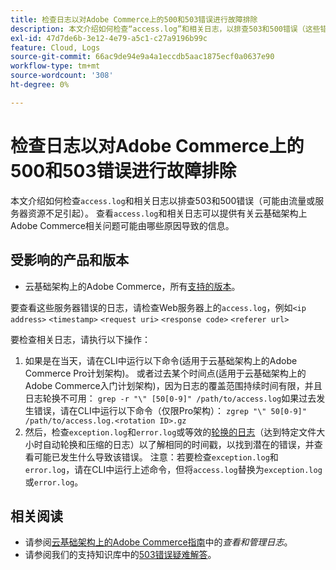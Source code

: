 ```yaml
---
title: 检查日志以对Adobe Commerce上的500和503错误进行故障排除
description: 本文介绍如何检查“access.log”和相关日志，以排查503和500错误（这些错误可能由流量或服务器资源不足引起）。 查看“access.log”和相关日志可以提供有关云基础架构上Adobe Commerce相关问题的可能原因的信息。
exl-id: 47d7de6b-3e12-4e79-a5c1-c27a9196b99c
feature: Cloud, Logs
source-git-commit: 66ac9de94e9a4a1eccdb5aac1875ecf0a0637e90
workflow-type: tm+mt
source-wordcount: '308'
ht-degree: 0%

---
```


# 检查日志以对Adobe Commerce上的500和503错误进行故障排除

本文介绍如何检查`access.log`和相关日志以排查503和500错误（可能由流量或服务器资源不足引起）。 查看`access.log`和相关日志可以提供有关云基础架构上Adobe Commerce相关问题可能由哪些原因导致的信息。

<!--
Bob - not in TOC
-->

## 受影响的产品和版本

* 云基础架构上的Adobe Commerce，所有[支持的版本](https://experienceleague.adobe.com/docs/commerce-operations/release/planning/lifecycle-policy.html?lang=zh-Hans)。

要查看这些服务器错误的日志，请检查Web服务器上的`access.log`，例如`<ip address>` `<timestamp>` `<request uri>` `<response code>` `<referer url>`

要检查相关日志，请执行以下操作：

1. 如果是在当天，请在CLI中运行以下命令(适用于云基础架构上的Adobe Commerce Pro计划架构)。 或者过去某个时间点(适用于云基础架构上的Adobe Commerce入门计划架构)，因为日志的覆盖范围持续时间有限，并且日志轮换不可用： `grep -r "\" [50[0-9]" /path/to/access.log`如果过去发生错误，请在CLI中运行以下命令（仅限Pro架构）： `zgrep "\" 50[0-9]" /path/to/access.log.<rotation ID>.gz`
1. 然后，检查`exception.log`和`error.log`或等效的[轮换的日志](https://experienceleague.adobe.com/docs/commerce-operations/installation-guide/next-steps/configuration.html?lang=zh-Hans#log-rotation)（达到特定文件大小时自动轮换和压缩的日志）以了解相同的时间戳，以找到潜在的错误，并查看可能已发生什么导致该错误。 注意：若要检查`exception.log`和`error.log`，请在CLI中运行上述命令，但将`access.log`替换为`exception.log`或`error.log`。

## 相关阅读

* 请参阅[云基础架构上的Adobe Commerce指南](https://experienceleague.adobe.com/docs/commerce-cloud-service/user-guide/develop/test/log-locations.html?lang=zh-Hans)中的&#x200B;*查看和管理日志*。
* 请参阅我们的支持知识库中的[503错误疑难解答](/help/troubleshooting/miscellaneous/troubleshooting-503-errors.md)。
